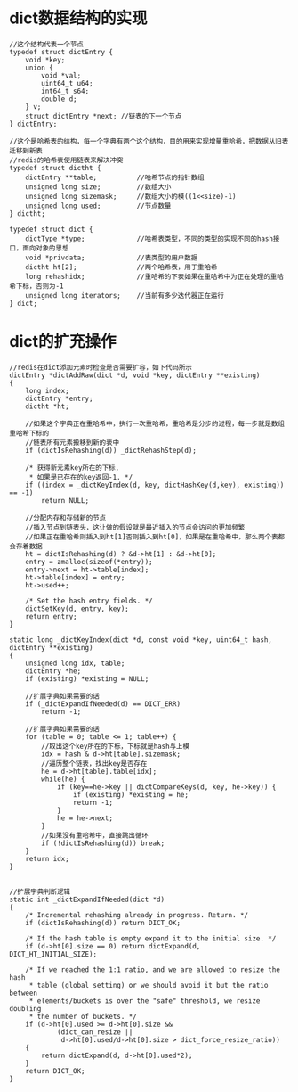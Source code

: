 # dict数据结构的实现
    //这个结构代表一个节点
    typedef struct dictEntry {
        void *key;
        union {
            void *val;
            uint64_t u64;
            int64_t s64;
            double d;
        } v;
        struct dictEntry *next; //链表的下一个节点
    } dictEntry;

    //这个是哈希表的结构，每一个字典有两个这个结构，目的用来实现增量重哈希，把数据从旧表迁移到新表
    //redis的哈希表使用链表来解决冲突
    typedef struct dictht {
        dictEntry **table;          //哈希节点的指针数组
        unsigned long size;         //数组大小
        unsigned long sizemask;     //数组大小的模((1<<size)-1)
        unsigned long used;         //节点数量
    } dictht;
    
    typedef struct dict {
        dictType *type;             //哈希表类型，不同的类型的实现不同的hash接口，面向对象的思想
        void *privdata;             //表类型的用户数据
        dictht ht[2];               //两个哈希表，用于重哈希
        long rehashidx;             //重哈希的下表如果在重哈希中为正在处理的重哈希下标，否则为-1
        unsigned long iterators;    //当前有多少迭代器正在运行
    } dict;

# dict的扩充操作
    //redis在dict添加元素时检查是否需要扩容，如下代码所示
    dictEntry *dictAddRaw(dict *d, void *key, dictEntry **existing)
    {
        long index;
        dictEntry *entry;
        dictht *ht;
    
        //如果这个字典正在重哈希中，执行一次重哈希，重哈希是分步的过程，每一步就是数组重哈希下标的
        //链表所有元素搬移到新的表中
        if (dictIsRehashing(d)) _dictRehashStep(d);
    
        /* 获得新元素key所在的下标, 
         * 如果是已存在的key返回-1. */
        if ((index = _dictKeyIndex(d, key, dictHashKey(d,key), existing)) == -1)
            return NULL;
    
        //分配内存和存储新的节点
        //插入节点到链表头，这让做的假设就是最近插入的节点会访问的更加频繁
        //如果正在重哈希则插入到ht[1]否则插入到ht[0]，如果是在重哈希中，那么两个表都会存着数据
        ht = dictIsRehashing(d) ? &d->ht[1] : &d->ht[0];
        entry = zmalloc(sizeof(*entry));
        entry->next = ht->table[index];
        ht->table[index] = entry;
        ht->used++;
    
        /* Set the hash entry fields. */
        dictSetKey(d, entry, key);
        return entry;
    }

    static long _dictKeyIndex(dict *d, const void *key, uint64_t hash, dictEntry **existing)
    {
        unsigned long idx, table;
        dictEntry *he;
        if (existing) *existing = NULL;
    
        //扩展字典如果需要的话
        if (_dictExpandIfNeeded(d) == DICT_ERR)
            return -1;

        //扩展字典如果需要的话
        for (table = 0; table <= 1; table++) {
            //取出这个key所在的下标，下标就是hash与上模
            idx = hash & d->ht[table].sizemask;
            //遍历整个链表，找出key是否存在
            he = d->ht[table].table[idx];
            while(he) {
                if (key==he->key || dictCompareKeys(d, key, he->key)) {
                    if (existing) *existing = he;
                    return -1;
                }
                he = he->next;
            }
            //如果没有重哈希中，直接跳出循环
            if (!dictIsRehashing(d)) break;
        }
        return idx;
    }


    //扩展字典判断逻辑
    static int _dictExpandIfNeeded(dict *d)
    {
        /* Incremental rehashing already in progress. Return. */
        if (dictIsRehashing(d)) return DICT_OK;
    
        /* If the hash table is empty expand it to the initial size. */
        if (d->ht[0].size == 0) return dictExpand(d, DICT_HT_INITIAL_SIZE);
    
        /* If we reached the 1:1 ratio, and we are allowed to resize the hash
         * table (global setting) or we should avoid it but the ratio between
         * elements/buckets is over the "safe" threshold, we resize doubling
         * the number of buckets. */
        if (d->ht[0].used >= d->ht[0].size &&
                (dict_can_resize ||
                 d->ht[0].used/d->ht[0].size > dict_force_resize_ratio))
        {
            return dictExpand(d, d->ht[0].used*2);
        }
        return DICT_OK;
    }
